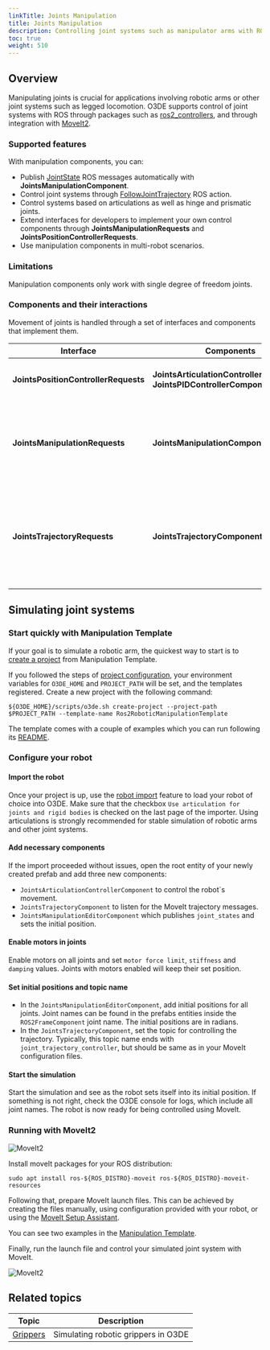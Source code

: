 ```yaml
---
linkTitle: Joints Manipulation 
title: Joints Manipulation
description: Controlling joint systems such as manipulator arms with ROS 2 Gem Open 3D Engine (O3DE).
toc: true
weight: 510
---
```


## Overview

Manipulating joints is crucial for applications involving robotic arms or other joint systems such as legged locomotion.
O3DE supports control of joint systems with ROS through packages such as [ros2_controllers](https://github.com/ros-controls/ros2_controllers),
and through integration with [MoveIt2](https://moveit.ros.org/).

### Supported features

With manipulation components, you can:
- Publish [JointState](https://docs.ros2.org/latest/api/sensor_msgs/msg/JointState.html) ROS messages automatically with __JointsManipulationComponent__.
- Control joint systems through [FollowJointTrajectory](https://github.com/ros-controls/control_msgs/blob/humble/control_msgs/action/FollowJointTrajectory.action) ROS action.
- Control systems based on articulations as well as hinge and prismatic joints.
- Extend interfaces for developers to implement your own control components through __JointsManipulationRequests__ and __JointsPositionControllerRequests__.
- Use manipulation components in multi-robot scenarios.

### Limitations

Manipulation components only work with single degree of freedom joints.

### Components and their interactions

Movement of joints is handled through a set of interfaces and components that implement them.

| Interface                            | Components                                                                     | Role                                                                                           |
|--------------------------------------|--------------------------------------------------------------------------------|------------------------------------------------------------------------------------------------|
| __JointsPositionControllerRequests__ | __JointsArticulationControllerComponent__<br/>__JointsPIDControllerComponent__ | Move joints towards desired positions.                                                         |
| __JointsManipulationRequests__       | __JointsManipulationComponent__                                                | Hold and publish joints state information, relay commands to controllers.                      |
| __JointsTrajectoryRequests__         | __JointsTrajectoryComponent__                                                  | Host action server for trajectory commands, control trajectory through a sequence of positions. |

## Simulating joint systems

### Start quickly with Manipulation Template

If your goal is to simulate a robotic arm, the quickest way to start is to [create a project](/docs/welcome-guide/create/) from Manipulation Template.

If you followed the steps of [project configuration](project-configuration.md), your environment variables for `O3DE_HOME` and `PROJECT_PATH` will be set, and the templates registered.
Create a new project with the following command:

```shell
${O3DE_HOME}/scripts/o3de.sh create-project --project-path $PROJECT_PATH --template-name Ros2RoboticManipulationTemplate
```

The template comes with a couple of examples which you can run following its [README](https://github.com/o3de/o3de-extras/tree/development/Templates/Ros2RoboticManipulationTemplate).

### Configure your robot

#### Import the robot
Once your project is up, use the [robot import](importing-robot.md) feature to load your robot of choice into O3DE.
Make sure that the checkbox ```Use articulation for joints and rigid bodies``` is checked on the last page of the importer.
Using articulations is strongly recommended for stable simulation of robotic arms and other joint systems.

#### Add necessary components
If the import proceeded without issues, open the root entity of your newly created prefab and add three new components:
- `JointsArticulationControllerComponent` to control the robot`s movement.
- `JointsTrajectoryComponent` to listen for the MoveIt trajectory messages.
- `JointsManipulationEditorComponent` which publishes ```joint_states``` and sets the initial position.

#### Enable motors in joints

Enable motors on all joints and set ```motor force limit```, ```stiffness``` and ```damping``` values. Joints with motors enabled will keep their 
set position.

#### Set initial positions and topic name

- In the `JointsManipulationEditorComponent`, add initial positions for all joints.
Joint names can be found in the prefabs entities inside the `ROS2FrameComponent` joint name. The initial positions are in radians.  
- In the `JointsTrajectoryComponent`, set the topic for controlling the trajectory.
Typically, this topic name ends with ```joint_trajectory_controller```, but should be same as in your MoveIt configuration files.  

#### Start the simulation

Start the simulation and see as the robot sets itself into its initial position. If something is not right, check the O3DE console for logs, which include all joint names.
The robot is now ready for being controlled using MoveIt.

### Running with MoveIt2

![MoveIt2](/images/user-guide/interactivity/robotics/robotic_arm_moveIt.png)

Install moveIt packages for your ROS distribution:
```shell
sudo apt install ros-${ROS_DISTRO}-moveit ros-${ROS_DISTRO}-moveit-resources
```

Following that, prepare MoveIt launch files. This can be achieved by creating the files manually, using configuration provided with your robot,
or using the [MoveIt Setup Assistant](https://moveit.picknik.ai/main/doc/examples/setup_assistant/setup_assistant_tutorial.html).

You can see two examples in the [Manipulation Template](https://github.com/o3de/o3de-extras/tree/development/Templates/Ros2RoboticManipulationTemplate).

Finally, run the launch file and control your simulated joint system with MoveIt.

![MoveIt2](/images/user-guide/interactivity/robotics/rviz2_moveit.png)

## Related topics

| Topic                   | Description                         |
|-------------------------|-------------------------------------|
| [Grippers](grippers.md) | Simulating robotic grippers in O3DE |


